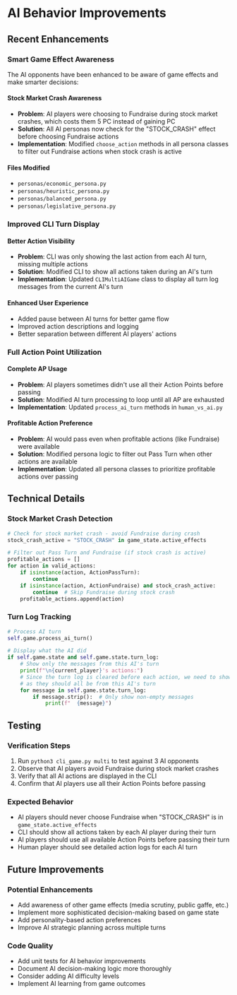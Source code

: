 # AI Behavior Improvements

## Recent Enhancements

### Smart Game Effect Awareness

The AI opponents have been enhanced to be aware of game effects and make smarter decisions:

#### Stock Market Crash Awareness
- **Problem**: AI players were choosing to Fundraise during stock market crashes, which costs them 5 PC instead of gaining PC
- **Solution**: All AI personas now check for the "STOCK_CRASH" effect before choosing Fundraise actions
- **Implementation**: Modified `choose_action` methods in all persona classes to filter out Fundraise actions when stock crash is active

#### Files Modified
- `personas/economic_persona.py`
- `personas/heuristic_persona.py`
- `personas/balanced_persona.py`
- `personas/legislative_persona.py`

### Improved CLI Turn Display

#### Better Action Visibility
- **Problem**: CLI was only showing the last action from each AI turn, missing multiple actions
- **Solution**: Modified CLI to show all actions taken during an AI's turn
- **Implementation**: Updated `CLIMultiAIGame` class to display all turn log messages from the current AI's turn

#### Enhanced User Experience
- Added pause between AI turns for better game flow
- Improved action descriptions and logging
- Better separation between different AI players' actions

### Full Action Point Utilization

#### Complete AP Usage
- **Problem**: AI players sometimes didn't use all their Action Points before passing
- **Solution**: Modified AI turn processing to loop until all AP are exhausted
- **Implementation**: Updated `process_ai_turn` methods in `human_vs_ai.py`

#### Profitable Action Preference
- **Problem**: AI would pass even when profitable actions (like Fundraise) were available
- **Solution**: Modified persona logic to filter out Pass Turn when other actions are available
- **Implementation**: Updated all persona classes to prioritize profitable actions over passing

## Technical Details

### Stock Market Crash Detection
```python
# Check for stock market crash - avoid Fundraise during crash
stock_crash_active = "STOCK_CRASH" in game_state.active_effects

# Filter out Pass Turn and Fundraise (if stock crash is active)
profitable_actions = []
for action in valid_actions:
    if isinstance(action, ActionPassTurn):
        continue
    if isinstance(action, ActionFundraise) and stock_crash_active:
        continue  # Skip Fundraise during stock crash
    profitable_actions.append(action)
```

### Turn Log Tracking
```python
# Process AI turn
self.game.process_ai_turn()

# Display what the AI did
if self.game.state and self.game.state.turn_log:
    # Show only the messages from this AI's turn
    print(f"\n{current_player}'s actions:")
    # Since the turn log is cleared before each action, we need to show all current messages
    # as they should all be from this AI's turn
    for message in self.game.state.turn_log:
        if message.strip():  # Only show non-empty messages
            print(f"  {message}")
```

## Testing

### Verification Steps
1. Run `python3 cli_game.py multi` to test against 3 AI opponents
2. Observe that AI players avoid Fundraise during stock market crashes
3. Verify that all AI actions are displayed in the CLI
4. Confirm that AI players use all their Action Points before passing

### Expected Behavior
- AI players should never choose Fundraise when "STOCK_CRASH" is in `game_state.active_effects`
- CLI should show all actions taken by each AI player during their turn
- AI players should use all available Action Points before passing their turn
- Human player should see detailed action logs for each AI turn

## Future Improvements

### Potential Enhancements
- Add awareness of other game effects (media scrutiny, public gaffe, etc.)
- Implement more sophisticated decision-making based on game state
- Add personality-based action preferences
- Improve AI strategic planning across multiple turns

### Code Quality
- Add unit tests for AI behavior improvements
- Document AI decision-making logic more thoroughly
- Consider adding AI difficulty levels
- Implement AI learning from game outcomes 